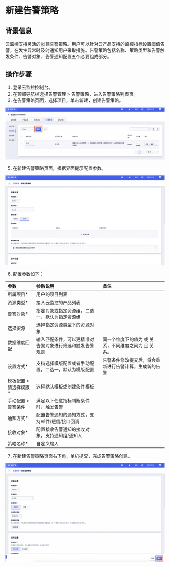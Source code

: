 # 新建告警策略

## 背景信息
云监控支持灵活的创建告警策略。用户可以针对云产品支持的监控指标设置阈值告警，在发生异常时及时通知用户采取措施。告警策略包括名称、策略类型和告警触发条件、告警对象、告警通知配置五个必要组成部分。

## 操作步骤
1. 登录云监控控制台。
2. 在顶部导航栏选择告警管理  > 告警策略，进入告警策略列表页。
3. 在告警策略页面，选择项目，单击新建，创建告警策略。
   
![Image text](https://github.com/UCloudDoc-Team/cloudwatch/blob/master/images/%E6%96%B0%E5%BB%BA%E5%91%8A%E8%AD%A6%E7%AD%96%E7%95%A51.png)

5. 在新建告警策略页面，根据界面提示配置参数。

![Image text](https://github.com/UCloudDoc-Team/cloudwatch/blob/master/images/%E6%96%B0%E5%BB%BA%E5%91%8A%E8%AD%A6%E7%AD%96%E7%95%A52.png)

6. 配置参数如下：

| 参数                   | 参数说明                                                 | 备注                                                   |
|:-----------------------|:---------------------------------------------------------|:-------------------------------------------------------|
| 所属项目*              | 用户的项目列表                                           |                                                        |
| 资源类型*              | 接入云监控的产品列表                                     |                                                        |
| 告警对象*              | 指定对象或指定资源组，二选一，默认为指定资源组           |                                                        |
| 选择资源               | 选择指定资源类型下的资源对象                             |                                                        |
| 数据维度匹配           | 输入匹配条件，可以更精准对告警对象进行筛选和触发告警规则 | 同一个维度下的值为 或 关系，不同维度之间为 且 关系。   |
| 设置方式*              | 支持选择模版配置或者手动配置，二选一，默认为模版配置     | 告警条件修改提交后，将会重新进行告警计算，生成新的告警 |
| 模板配置 > 请选择模版* | 选择默认模板或创建条件模板                               |                                                        |
| 手动配置 > 告警条件    | 满足以下任意指标判断条件时，触发告警                     |                                                        |
| 通知方式*              | 配置告警通知的通知方式，支持邮件/短信/接口回调           |                                                        |
| 接收对象*              | 配置接收告警通知的接收对象，支持通知组/通知人            |                                                        |
| 策略名称*              | 自定义输入                                               |                                                        |
                                       

7. 在新建告警策略页面右下角，单机提交，完成告警策略创建。

![Image text](https://github.com/UCloudDoc-Team/cloudwatch/blob/master/images/%E6%96%B0%E5%BB%BA%E5%91%8A%E8%AD%A6%E7%AD%96%E7%95%A53.png)
